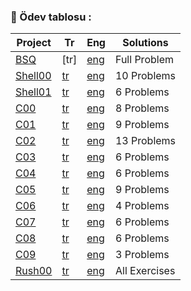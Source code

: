 ### :dart: Ödev tablosu :

| Project | Tr | Eng | Solutions |
|---     |---  |--- |---       |
| [BSQ]() | [tr] | [eng](https://github.com/kuvarti/42k-Piscine/blob/main/PDFs/EN_bsq.pdf) | Full Problem |
| [Shell00](https://github.com/kuvarti/42k-Piscine/tree/main/Shell00) | [tr](https://github.com/kuvarti/42k-Piscine/blob/main/PDFs/TR_Shell00.pdf) | [eng](https://github.com/kuvarti/42k-Piscine/blob/main/PDFs/EN_Shell00.pdf) | 10 Problems|
| [Shell01](https://github.com/kuvarti/42k-Piscine/tree/main/Shell01) | [tr](https://github.com/kuvarti/42k-Piscine/blob/main/PDFs/TR_Shell01.pdf) | [eng](https://github.com/kuvarti/42k-Piscine/blob/main/PDFs/EN_Shell01.pdf) | 6 Problems|
| [C00](https://github.com/kuvarti/42k-Piscine/tree/main/c00) | [tr](https://github.com/kuvarti/42k-Piscine/blob/main/PDFs/TR_C00.pdf) | [eng](https://github.com/kuvarti/42k-Piscine/blob/main/PDFs/EN_C00.pdf) | 8 Problems|
| [C01](https://github.com/kuvarti/42k-Piscine/tree/main/c01) | [tr](https://github.com/kuvarti/42k-Piscine/blob/main/PDFs/TR_C01.pdf) | [eng](https://github.com/kuvarti/42k-Piscine/blob/main/PDFs/EN_C01.pdf) | 9 Problems |
| [C02]() | [tr](https://github.com/kuvarti/42k-Piscine/blob/main/PDFs/TR_C02.pdf) | [eng](https://github.com/kuvarti/42k-Piscine/blob/main/PDFs/EN_C02.pdf) | 13 Problems |
| [C03]() | [tr](https://github.com/kuvarti/42k-Piscine/blob/main/PDFs/TR_C03.pdf) | [eng](https://github.com/kuvarti/42k-Piscine/blob/main/PDFs/EN_C03.pdf) | 6 Problems |
| [C04]() | [tr](https://github.com/kuvarti/42k-Piscine/blob/main/PDFs/TR_C04.pdf) | [eng](https://github.com/kuvarti/42k-Piscine/blob/main/PDFs/EN_C04.pdf) | 6 Problems |
| [C05]() | [tr](https://github.com/kuvarti/42k-Piscine/blob/main/PDFs/TR_C05.pdf) | [eng](https://github.com/kuvarti/42k-Piscine/blob/main/PDFs/EN_C05.pdf) | 9 Problems |
| [C06]() | [tr](https://github.com/kuvarti/42k-Piscine/blob/main/PDFs/TR_C06.pdf) | [eng](https://github.com/kuvarti/42k-Piscine/blob/main/PDFs/EN_C06.pdf) | 4 Problems |
| [C07]() | [tr](https://github.com/kuvarti/42k-Piscine/blob/main/PDFs/TR_C07.pdf) | [eng](https://github.com/kuvarti/42k-Piscine/blob/main/PDFs/EN_C07.pdf) | 6 Problems |
| [C08]() | [tr](https://github.com/kuvarti/42k-Piscine/blob/main/PDFs/TR_C08.pdf) | [eng](https://github.com/kuvarti/42k-Piscine/blob/main/PDFs/EN_C08.pdf) | 6 Problems |
| [C09]() | [tr](https://github.com/kuvarti/42k-Piscine/blob/main/PDFs/TR_C09.pdf) | [eng](https://github.com/kuvarti/42k-Piscine/blob/main/PDFs/EN_C09.pdf) | 3 Problems |
| [Rush00](https://github.com/kuvarti/42k-Piscine/tree/main/rush00) | [tr](https://github.com/kuvarti/42k-Piscine/blob/main/PDFs/TR_Rush00.pdf) | [eng](https://github.com/kuvarti/42k-Piscine/blob/main/PDFs/EN_Rush00.pdf) | All Exercises
